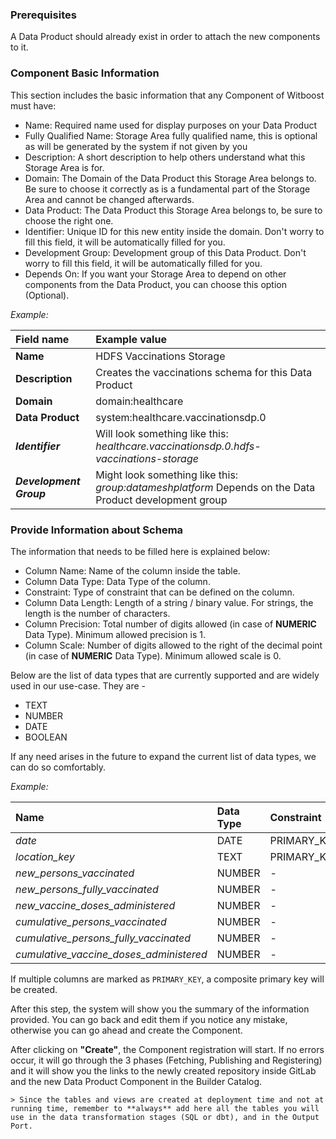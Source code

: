 ### Prerequisites

A Data Product should already exist in order to attach the new components to it.

### Component Basic Information

This section includes the basic information that any Component of Witboost must have:

- Name: Required name used for display purposes on your Data Product
- Fully Qualified Name: Storage Area fully qualified name, this is optional as will be generated by the system if not given by you
- Description: A short description to help others understand what this Storage Area is for.
- Domain: The Domain of the Data Product this Storage Area belongs to. Be sure to choose it correctly as is a fundamental part of the Storage Area and cannot be changed afterwards.
- Data Product: The Data Product this Storage Area belongs to, be sure to choose the right one.
- Identifier: Unique ID for this new entity inside the domain. Don't worry to fill this field, it will be automatically filled for you.
- Development Group: Development group of this Data Product. Don't worry to fill this field, it will be automatically filled for you.
- Depends On: If you want your Storage Area to depend on other components from the Data Product, you can choose this option (Optional).

*Example:*

| Field name              | Example value                                                                                          |
|:------------------------|:-------------------------------------------------------------------------------------------------------|
| **Name**                | HDFS Vaccinations Storage                                                                              |
| **Description**         | Creates the vaccinations schema for this Data Product                                                  |
| **Domain**              | domain:healthcare                                                                                      |
| **Data Product**        | system:healthcare.vaccinationsdp.0                                                                     |
| ***Identifier***        | Will look something like this: *healthcare.vaccinationsdp.0.hdfs-vaccinations-storage*                 |
| ***Development Group*** | Might look something like this: *group:datameshplatform* Depends on the Data Product development group |


### Provide Information about Schema

The information that needs to be filled here is explained below:

- Column Name: Name of the column inside the table.
- Column Data Type: Data Type of the column.
- Constraint: Type of constraint that can be defined on the column.
- Column Data Length: Length of a string / binary value. For strings, the length is the number of characters.
- Column Precision: Total number of digits allowed (in case of **NUMERIC** Data Type). Minimum allowed precision is 1.
- Column Scale: Number of digits allowed to the right of the decimal point (in case of **NUMERIC** Data Type). Minimum allowed scale is 0.

Below are the list of data types that are currently supported and are widely used in our use-case. They are -

- TEXT
- NUMBER
- DATE
- BOOLEAN

If any need arises in the future to expand the current list of data types, we can do so comfortably.

*Example:*

| Name                                    | Data Type | Constraint  | Data Length | Precision | Scale |
|:----------------------------------------|:----------|:------------|:------------|:----------|:------|
| _date_                                  | DATE      | PRIMARY_KEY | -           | -         | -     |
| _location_key_                          | TEXT      | PRIMARY_KEY | -           | -         | -     |
| _new_persons_vaccinated_                | NUMBER    | -           | -           | -         | -     |
| _new_persons_fully_vaccinated_          | NUMBER    | -           | -           | -         | -     |
| _new_vaccine_doses_administered_        | NUMBER    | -           | -           | -         | -     |
| _cumulative_persons_vaccinated_         | NUMBER    | -           | -           | -         | -     |
| _cumulative_persons_fully_vaccinated_   | NUMBER    | -           | -           | -         | -     |
| _cumulative_vaccine_doses_administered_ | NUMBER    | -           | -           | -         | -     |

If multiple columns are marked as `PRIMARY_KEY`, a composite primary key will be created.

After this step, the system will show you the summary of the information provided. You can go back and edit them if you notice any mistake, otherwise you can go ahead and create the Component.

After clicking on **"Create"**, the Component registration will start. If no errors occur, it will go through the 3 phases (Fetching, Publishing and Registering) and it will show you the links to the newly created repository inside GitLab and the new Data Product Component in the Builder Catalog.

    > Since the tables and views are created at deployment time and not at running time, remember to **always** add here all the tables you will use in the data transformation stages (SQL or dbt), and in the Output Port.